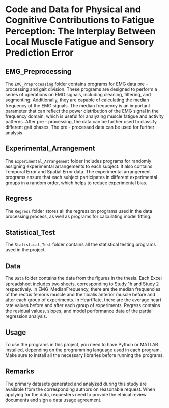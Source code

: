 # Code and Data for Physical and Cognitive Contributions to Fatigue Perception: The Interplay Between Local Muscle Fatigue and Sensory Prediction Error

## EMG_Preprocessing
The `EMG_Preprocessing` folder contains programs for EMG data pre - processing and gait division. These programs are designed to perform a series of operations on EMG signals, including cleaning, filtering, and segmenting. Additionally, they are capable of calculating the median frequency of the EMG signals. The median frequency is an important parameter that can reflect the power distribution of the EMG signal in the frequency domain, which is useful for analyzing muscle fatigue and activity patterns. After pre - processing, the data can be further used to classify different gait phases. The pre - processed data can be used for further analysis.
## Experimental_Arrangement
The `Experimental_Arrangement` folder includes programs for randomly assigning experimental arrangements to each subject. It also contains Temporal Error and Spatial Error data. The experimental arrangement programs ensure that each subject participates in different experimental groups in a random order, which helps to reduce experimental bias.

## Regress
The `Regress` folder stores all the regression programs used in the data processing process, as well as programs for calculating model fitting.

## Statistical_Test
The `Statistical_Test` folder contains all the statistical testing programs used in the project. 

## Data
The `Data`  folder contains the data from the figures in the thesis. Each Excel spreadsheet includes two sheets, corresponding to Study 1h and Study 2 respectively. In EMG_MedianFrequency, there are the median frequencies of the rectus femoris muscle and the tibialis anterior muscle before and after each group of experiments. In HeartRate, there are the average heart rate values before and after each group of experiments. Regress contains the residual values, slopes, and model performance data of the partial regression analysis.

## Usage
To use the programs in this project, you need to have Python or MATLAB installed, depending on the programming language used in each program. Make sure to install all the necessary libraries before running the programs.

## Remarks
The primary datasets generated and analyzed during this study are available from the corresponding authors on reasonable request. When applying for the data, requesters need to provide the ethical review documents and sign a data usage agreement. 